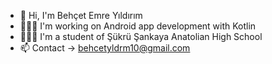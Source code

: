 - 👋 Hi, I'm Behçet Emre Yıldırım
- 👨🏽‍💻 I'm working on Android app development with Kotlin
- 👨🏽‍🎓 I'm a student of Şükrü Şankaya Anatolian High School
- 📫 Contact -> behcetyldrm10@gmail.com

<!---
behcetyldrm/behcetyldrm is a ✨ special ✨ repository because its `README.md` (this file) appears on your GitHub profile.
You can click the Preview link to take a look at your changes.
--->
